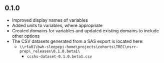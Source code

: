 ## 0.1.0

- Improved display names of variables
- Added units to variables, where appropriate
- Created domains for variables and updated existing domains to include other options
- The CSV datasets generated from a SAS export is located here:
  - `\\rfa01\bwh-sleepepi-home\projects\cohorts\TREC\nsrr-prep\_releases\0.1.0.beta1\`
    - `ccshs-dataset-0.1.0.beta1.csv`
